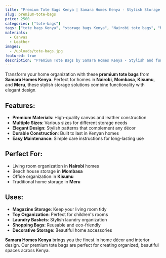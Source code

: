 ```yaml
---
title: "Premium Tote Bags Kenya | Samara Homes Kenya - Stylish Storage Solutions Nairobi, Mombasa, Kisumu, Meru"
slug: premium-tote-bags
price: 2500
categories: ["tote-bags"]
tags: ["tote bags Kenya", "storage bags Kenya", "Nairobi tote bags", "Mombasa tote bags", "Kisumu tote bags", "Meru tote bags", "Samara Homes Kenya", "Samara House Kenya", "Samara Decor Kenya", "home storage", "decorative bags"]
materials:
  - Canvas
  - Leather
images:
  - /uploads/tote-bags.jpg
featured: true
description: "Premium Tote Bags by Samara Homes Kenya - Stylish and functional storage solutions for homes in Nairobi, Mombasa, Kisumu, Meru. Perfect for organization and home décor."
---
```

Transform your home organization with these **premium tote bags** from **Samara Homes Kenya**. Perfect for homes in **Nairobi**, **Mombasa**, **Kisumu**, and **Meru**, these stylish storage solutions combine functionality with elegant design.

## Features:
- **Premium Materials**: High-quality canvas and leather construction
- **Multiple Sizes**: Various sizes for different storage needs
- **Elegant Design**: Stylish patterns that complement any décor
- **Durable Construction**: Built to last in Kenyan homes
- **Easy Maintenance**: Simple care instructions for long-lasting use

## Perfect For:
- Living room organization in **Nairobi** homes
- Beach house storage in **Mombasa**
- Office organization in **Kisumu**
- Traditional home storage in **Meru**

## Uses:
- **Magazine Storage**: Keep your living room tidy
- **Toy Organization**: Perfect for children's rooms
- **Laundry Baskets**: Stylish laundry organization
- **Shopping Bags**: Reusable and eco-friendly
- **Decorative Storage**: Beautiful home accessories

**Samara Homes Kenya** brings you the finest in home décor and interior design. Our premium tote bags are perfect for creating organized, beautiful spaces across Kenya.
